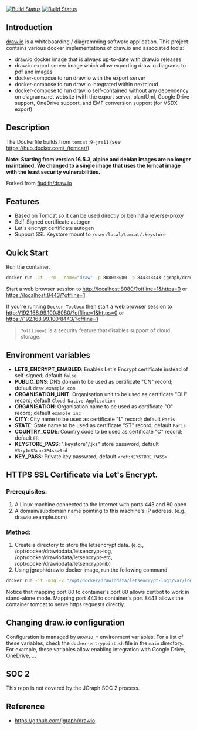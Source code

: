 [![Build Status](https://github.com/jgraph/docker-drawio/workflows/Docker%20Image%20CI/badge.svg)](https://github.com/jgraph/docker-drawio/actions)
[![Build Status](https://github.com/jgraph/docker-drawio/workflows/Docker%20image-export%20CI/badge.svg)](https://github.com/jgraph/docker-drawio/actions)


## Introduction

[draw.io](https://github.com/jgraph/drawio) is a whiteboarding / diagramming software application. This project contains various docker implementations of draw.io and associated tools:

* draw.io docker image that is always up-to-date with draw.io releases
* draw.io export server image which allow exporting draw.io diagrams to pdf and images
* docker-compose to run draw.io with the export server
* docker-compose to run draw.io integrated within nextcloud
* docker-compose to run draw.io self-contained without any dependency on diagrams.net website (with the export server, plantUml, Google Drive support, OneDrive support, and EMF conversion support (for VSDX export)

## Description

The Dockerfile builds from `tomcat:9-jre11` (see <https://hub.docker.com/_/tomcat/>)

**Note: Starting from version 16.5.3, alpine and debian images are no longer maintained. We changed to a single image that uses the tomcat image with the least security vulnerabilities.**

Forked from [fjudith/draw.io](https://github.com/fjudith/docker-draw.io)

## Features

* Based on Tomcat so it can be used directly or behind a reverse-proxy
* Self-Signed certificate autogen
* Let's encrypt certificate autogen
* Support SSL Keystore mount to `/user/local/tomcat/.keystore`

## Quick Start

Run the container.

```bash
docker run -it --rm --name="draw" -p 8080:8080 -p 8443:8443 jgraph/drawio
```

Start a web browser session to <http://localhost:8080/?offline=1&https=0> or <https://localhost:8443/?offline=1>

If you're running `Docker Toolbox` then start a web browser session to <http://192.168.99.100:8080/?offline=1&https=0> or <https://192.168.99.100:8443/?offline=1>

> `?offline=1` is a security feature that disables support of cloud storage.

## Environment variables

* **LETS_ENCRYPT_ENABLED**: Enables Let's Encrypt certificate instead of self-signed; default `false`
* **PUBLIC_DNS**: DNS domain to be used as certificate "CN" record; default `draw.example.com`
* **ORGANISATION_UNIT**: Organisation unit to be used as certificate "OU" record; default `Cloud Native Application`
* **ORGANISATION**: Organisation name to be used as certificate "O" record; default `example inc`
* **CITY**: City name to be used as certificate "L" record; default `Paris`
* **STATE**: State name to be used as certificate "ST" record; default `Paris`
* **COUNTRY_CODE**: Country code to be used as certificate "C" record; default `FR`
* **KEYSTORE_PASS**: ".keystore"/.jks" store password; default `V3ry1nS3cur3P4ssw0rd`
* **KEY_PASS**: Private key password; default `<ref:KEYSTORE_PASS>`

## HTTPS SSL Certificate via Let's Encrypt.

### Prerequisites:

1. A Linux machine connected to the Internet with ports 443 and 80 open
1. A domain/subdomain name pointing to this machine's IP address. (e.g., drawio.example.com)

### Method:

1. Create a directory to store the letsencrypt data. (e.g., /opt/docker/drawiodata/letsencrypt-log, /opt/docker/drawiodata/letsencrypt-etc, /opt/docker/drawiodata/letsencrypt-lib)
2. Using jgraph/drawio docker image, run the following command
```bash
docker run -it -m1g -v "/opt/docker/drawiodata/letsencrypt-log:/var/log/letsencrypt/" -v "/opt/docker/drawiodata/letsencrypt-etc:/etc/letsencrypt/" -v "/opt/docker/drawiodata/letsencrypt-lib:/var/lib/letsencrypt" -e LETS_ENCRYPT_ENABLED=true -e PUBLIC_DNS=drawio.example.com --rm --name="draw" -p 80:80 -p 443:8443 jgraph/drawio
```
Notice that mapping port 80 to container's port 80 allows certbot to work in stand-alone mode. Mapping port 443 to container's port 8443 allows the container tomcat to serve https requests directly.

## Changing draw.io configuration

Configuration is managed by `DRAWIO_*` environment variables. For a list of these variables, check the `docker-entrypoint.sh` file in the `main` directory. For example, these variables allow enabling integration with Google Drive, OneDrive, ...

## SOC 2

This repo is not covered by the JGraph SOC 2 process.

## Reference

* <https://github.com/jgraph/drawio>
